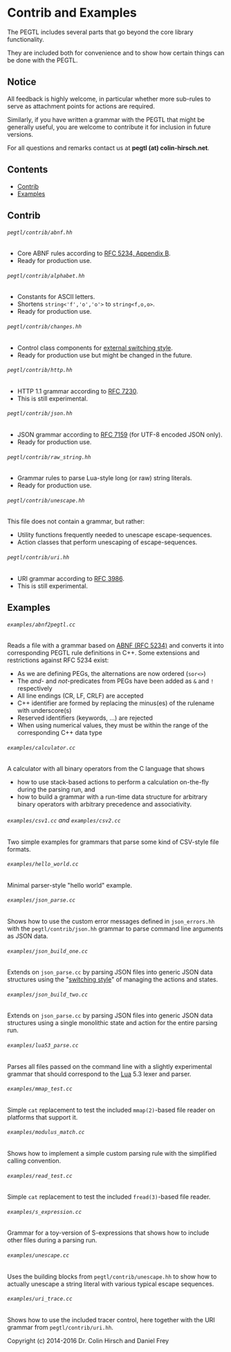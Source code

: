 # Contrib and Examples

The PEGTL includes several parts that go beyond the core library functionality.

They are included both for convenience and to show how certain things can be done with the PEGTL.

## Notice

All feedback is highly welcome, in particular whether more sub-rules to serve as attachment points for actions are required.

Similarly, if you have written a grammar with the PEGTL that might be generally useful, you are welcome to contribute it for inclusion in future versions.

For all questions and remarks contact us at **pegtl (at) colin-hirsch.net**.

## Contents

* [Contrib](#contrib)
* [Examples](#examples)

## Contrib

###### `pegtl/contrib/abnf.hh`

* Core ABNF rules according to [RFC 5234, Appendix B](https://tools.ietf.org/html/rfc5234).
* Ready for production use.

###### `pegtl/contrib/alphabet.hh`

* Constants for ASCII letters.
* Shortens `string<'f','o','o'>` to `string<f,o,o>`.
* Ready for production use.

###### `pegtl/contrib/changes.hh`

* Control class components for [external switching style](Switching-Style.md).
* Ready for production use but might be changed in the future.

###### `pegtl/contrib/http.hh`

* HTTP 1.1 grammar according to [RFC 7230](https://tools.ietf.org/html/rfc7230).
* This is still experimental.

###### `pegtl/contrib/json.hh`

* JSON grammar according to [RFC 7159](https://tools.ietf.org/html/rfc7159) (for UTF-8 encoded JSON only).
* Ready for production use.

###### `pegtl/contrib/raw_string.hh`

* Grammar rules to parse Lua-style long (or raw) string literals.
* Ready for production use.

###### `pegtl/contrib/unescape.hh`

This file does not contain a grammar, but rather:

* Utility functions frequently needed to unescape escape-sequences.
* Action classes that perform unescaping of escape-sequences.

###### `pegtl/contrib/uri.hh`

* URI grammar according to [RFC 3986](https://tools.ietf.org/html/rfc3986).
* This is still experimental.

## Examples

###### `examples/abnf2pegtl.cc`

Reads a file with a grammar based on [ABNF (RFC 5234)](https://tools.ietf.org/html/rfc5234) and converts it into corresponding PEGTL rule definitions in C++. Some extensions and restrictions against RFC 5234 exist:

* As we are defining PEGs, the alternations are now ordered (`sor<>`)
* The *and*- and *not*-predicates from PEGs have been added as `&` and `!` respectively
* All line endings (CR, LF, CRLF) are accepted
* C++ identifier are formed by replacing the minus(es) of the rulename with underscore(s)
* Reserved identifiers (keywords, ...) are rejected
* When using numerical values, they must be within the range of the corresponding C++ data type

###### `examples/calculator.cc`

A calculator with all binary operators from the C language that shows

* how to use stack-based actions to perform a calculation on-the-fly during the parsing run, and
* how to build a grammar with a run-time data structure for arbitrary binary operators with arbitrary precedence and associativity.

###### `examples/csv1.cc` and `examples/csv2.cc`

Two simple examples for grammars that parse some kind of CSV-style file formats.

###### `examples/hello_world.cc`

Minimal parser-style "hello world" example.

###### `examples/json_parse.cc`

Shows how to use the custom error messages defined in `json_errors.hh` with the `pegtl/contrib/json.hh` grammar to parse command line arguments as JSON data.

###### `examples/json_build_one.cc`

Extends on `json_parse.cc` by parsing JSON files into generic JSON data structures using the "[switching style](Switching-Style.md)" of managing the actions and states.

###### `examples/json_build_two.cc`

Extends on `json_parse.cc` by parsing JSON files into generic JSON data structures using a single monolithic state and action for the entire parsing run.

###### `examples/lua53_parse.cc`

Parses all files passed on the command line with a slightly experimental grammar that should correspond to the [Lua](http://www.lua.org/) 5.3 lexer and parser.

###### `examples/mmap_test.cc`

Simple `cat` replacement to test the included `mmap(2)`-based file reader on platforms that support it.

###### `examples/modulus_match.cc`

Shows how to implement a simple custom parsing rule with the simplified calling convention.

###### `examples/read_test.cc`

Simple `cat` replacement to test the included `fread(3)`-based file reader.

###### `examples/s_expression.cc`

Grammar for a toy-version of S-expressions that shows how to include other files during a parsing run.

###### `examples/unescape.cc`

Uses the building blocks from `pegtl/contrib/unescape.hh` to show how to actually unescape a string literal with various typical escape sequences.

###### `examples/uri_trace.cc`

Shows how to use the included tracer control, here together with the URI grammar from `pegtl/contrib/uri.hh`.

Copyright (c) 2014-2016 Dr. Colin Hirsch and Daniel Frey
